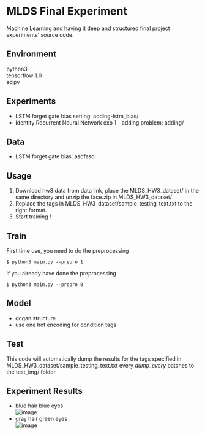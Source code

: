 MLDS Final Experiment 
====
Machine Learning and having it deep and structured final project experiments' source code.


## Environment
python3 <br />
tensorflow 1.0 <br />
scipy <br />

## Experiments

- LSTM forget gate bias setting: adding-lstm_bias/ <br />
- Identity Recurrent Neural Network exp 1 - adding problem: adding/ <br />

## Data

- LSTM forget gate bias: asdfasd 


## Usage 
1. Download hw3 data from data link, place the MLDS_HW3_dataset/ in the same directory and unzip the face.zip in MLDS_HW3_dataset/
2. Replace the tags in MLDS_HW3_dataset/sample_testing_text.txt to the right format. 
3. Start training !

## Train
First time use, you need to do the preprocessing
```
$ python3 main.py --prepro 1
```
If you already have done the preprocessing
```
$ python3 main.py --prepro 0
```
## Model
- dcgan structure
- use one hot encoding for condition tags

## Test 
This code will automatically dump the results for the tags specified in MLDS_HW3_dataset/sample_testing_text.txt every <em>dump_every</em> batches to the test_img/ folder. <br />

## Experiment Results
- blue hair blue eyes <br />
  ![image](https://github.com/m516825/Conditional-GAN/blob/master/asset/0.jpg)
- gray hair green eyes <br />
  ![image](https://github.com/m516825/Conditional-GAN/blob/master/asset/1.jpg)








